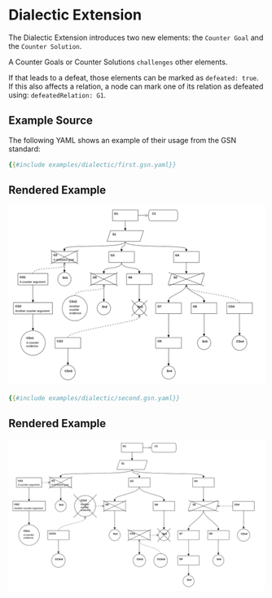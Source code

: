 
# Dialectic Extension

The Dialectic Extension introduces two new elements: the `Counter Goal` and the `Counter Solution`.

A Counter Goals or Counter Solutions `challenges` other elements.

If that leads to a defeat, those elements can be marked as `defeated: true`.
If this also affects a relation, a node can mark one of its relation as defeated using: `defeatedRelation: G1`.

## Example Source

The following YAML shows an example of their usage from the GSN standard: 

```yaml
{{#include examples/dialectic/first.gsn.yaml}}
```

## Rendered Example

![Rendered Example](examples/dialectic/first.gsn.svg)


```yaml
{{#include examples/dialectic/second.gsn.yaml}}
```

## Rendered Example

![Rendered Example](examples/dialectic/second.gsn.svg)